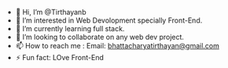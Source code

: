 - 👋 Hi, I’m @Tirthayanb
- 👀 I’m interested in Web Devolopment specially Front-End.
- 🌱 I’m currently learning full stack.
- 💞️ I’m looking to collaborate on any web dev project.
- 📫 How to reach me : Email: bhattacharyatirthayan@gmail.com
- ⚡ Fun fact: LOve Front-End

<!---
Tirthayanb/Tirthayanb is a ✨ special ✨ repository because its `README.md` (this file) appears on your GitHub profile.
You can click the Preview link to take a look at your changes.
--->
